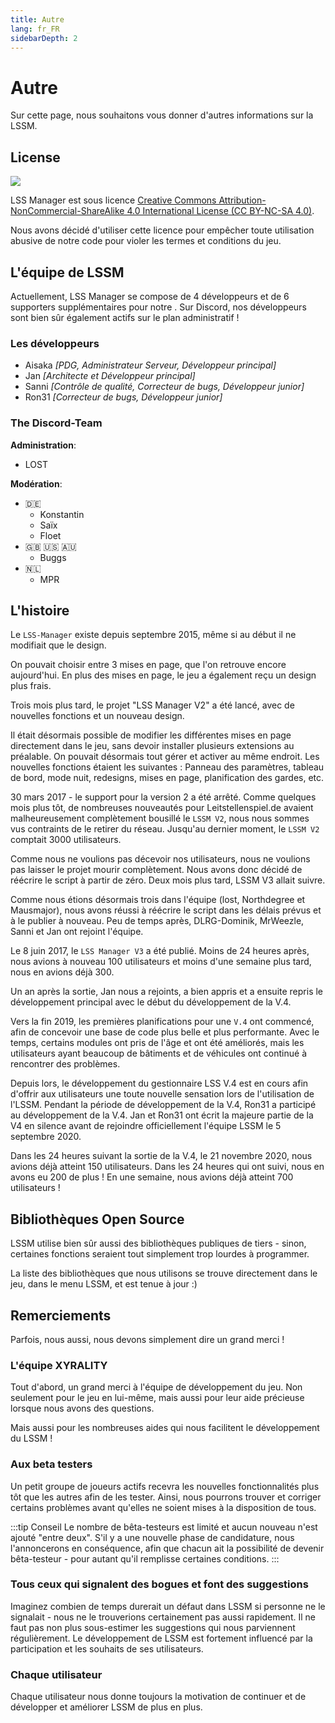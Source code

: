 ```yaml
---
title: Autre
lang: fr_FR
sidebarDepth: 2
---
```


# Autre

Sur cette page, nous souhaitons vous donner d'autres informations sur la LSSM.

## License
[![](https://mirrors.creativecommons.org/presskit/buttons/88x31/svg/by-nc-sa.eu.svg)][license]


LSS Manager est sous licence [Creative Commons Attribution-NonCommercial-ShareAlike 4.0 International License (CC BY-NC-SA 4.0)][license].

Nous avons décidé d'utiliser cette licence pour empêcher toute utilisation abusive de notre code pour violer les termes et conditions du jeu.

## L'équipe de LSSM
Actuellement, LSS Manager se compose de 4 développeurs et de 6 supporters supplémentaires pour notre <discord/>. Sur Discord, nos développeurs sont bien sûr également actifs sur le plan administratif !

### Les développeurs
* Aisaka *[PDG, Administrateur Serveur, Développeur principal]*
* Jan *[Architecte et Développeur principal]*
* Sanni *[Contrôle de qualité, Correcteur de bugs, Développeur junior]*
* Ron31 *[Correcteur de bugs, Développeur junior]*

### The Discord-Team
**Administration**:
* LOST

**Modération**:
* 🇩🇪
    * Konstantin
    * Saïx
    * Floet
* 🇬🇧 🇺🇸 🇦🇺
    * Buggs
* 🇳🇱
    * MPR
 
## L'histoire
Le `LSS-Manager` existe depuis septembre 2015, même si au début il ne modifiait que le design.

On pouvait choisir entre 3 mises en page, que l'on retrouve encore aujourd'hui. En plus des mises en page, le jeu a également reçu un design plus frais.

Trois mois plus tard, le projet "LSS Manager V2" a été lancé, avec de nouvelles fonctions et un nouveau design.

Il était désormais possible de modifier les différentes mises en page directement dans le jeu, sans devoir installer plusieurs extensions au préalable. On pouvait désormais tout gérer et activer au même endroit. Les nouvelles fonctions étaient les suivantes : Panneau des paramètres, tableau de bord, mode nuit, redesigns, mises en page, planification des gardes, etc.

30 mars 2017 - le support pour la version 2 a été arrêté. Comme quelques mois plus tôt, de nombreuses nouveautés pour Leitstellenspiel.de avaient malheureusement complètement bousillé le `LSSM V2`, nous nous sommes vus contraints de le retirer du réseau. Jusqu'au dernier moment, le `LSSM V2` comptait 3000 utilisateurs.

Comme nous ne voulions pas décevoir nos utilisateurs, nous ne voulions pas laisser le projet mourir complètement. Nous avons donc décidé de réécrire le script à partir de zéro. Deux mois plus tard, LSSM V3 allait suivre.

Comme nous étions désormais trois dans l'équipe (lost, Northdegree et Mausmajor), nous avons réussi à réécrire le script dans les délais prévus et à le publier à nouveau. Peu de temps après, DLRG-Dominik, MrWeezle, Sanni et Jan ont rejoint l'équipe.

Le 8 juin 2017, le `LSS Manager V3` a été publié. Moins de 24 heures après, nous avions à nouveau 100 utilisateurs et moins d'une semaine plus tard, nous en avions déjà 300.

Un an après la sortie, Jan nous a rejoints, a bien appris et a ensuite repris le développement principal avec le début du développement de la V.4.

Vers la fin 2019, les premières planifications pour une `V.4` ont commencé, afin de concevoir une base de code plus belle et plus performante. Avec le temps, certains modules ont pris de l'âge et ont été améliorés, mais les utilisateurs ayant beaucoup de bâtiments et de véhicules ont continué à rencontrer des problèmes.

Depuis lors, le développement du gestionnaire LSS V.4 est en cours afin d'offrir aux utilisateurs une toute nouvelle sensation lors de l'utilisation de l'LSSM. Pendant la période de développement de la V.4, Ron31 a participé au développement de la V.4. Jan et Ron31 ont écrit la majeure partie de la V4 en silence avant de rejoindre officiellement l'équipe LSSM le 5 septembre 2020.

Dans les 24 heures suivant la sortie de la V.4, le 21 novembre 2020, nous avions déjà atteint 150 utilisateurs. Dans les 24 heures qui ont suivi, nous en avons eu 200 de plus ! En une semaine, nous avions déjà atteint 700 utilisateurs !

## Bibliothèques Open Source
LSSM utilise bien sûr aussi des bibliothèques publiques de tiers - sinon, certaines fonctions seraient tout simplement trop lourdes à programmer.

La liste des bibliothèques que nous utilisons se trouve directement dans le jeu, dans le menu LSSM, et est tenue à jour :)

## Remerciements
Parfois, nous aussi, nous devons simplement dire un grand merci !

### L'équipe XYRALITY
Tout d'abord, un grand merci à l'équipe de développement du jeu. Non seulement pour le jeu en lui-même, mais aussi pour leur aide précieuse lorsque nous avons des questions.

Mais aussi pour les nombreuses aides qui nous facilitent le développement du LSSM !

### Aux beta testers
Un petit groupe de joueurs actifs recevra les nouvelles fonctionnalités plus tôt que les autres afin de les tester. Ainsi, nous pourrons trouver et corriger certains problèmes avant qu'elles ne soient mises à la disposition de tous.

:::tip Conseil
Le nombre de bêta-testeurs est limité et aucun nouveau n'est ajouté "entre deux". S'il y a une nouvelle phase de candidature, nous l'annoncerons en conséquence, afin que chacun ait la possibilité de devenir bêta-testeur - pour autant qu'il remplisse certaines conditions.
:::

### Tous ceux qui signalent des bogues et font des suggestions
Imaginez combien de temps durerait un défaut dans LSSM si personne ne le signalait - nous ne le trouverions certainement pas aussi rapidement. Il ne faut pas non plus sous-estimer les suggestions qui nous parviennent régulièrement. Le développement de LSSM est fortement influencé par la participation et les souhaits de ses utilisateurs.

### Chaque utilisateur
Chaque utilisateur nous donne toujours la motivation de continuer et de développer et améliorer LSSM de plus en plus.

[license]: https://creativecommons.org/licenses/by-nc-sa/4.0/deed.en
